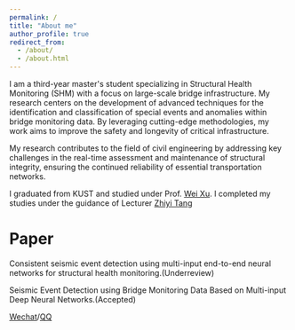 ```yaml
---
permalink: /
title: "About me"
author_profile: true
redirect_from: 
  - /about/
  - /about.html
---
```

I am a third-year master's student specializing in Structural Health Monitoring (SHM) with a focus on large-scale bridge infrastructure. My research centers on the development of advanced techniques for the identification and classification of special events and anomalies within bridge monitoring data. By leveraging cutting-edge methodologies, my work aims to improve the safety and longevity of critical infrastructure. 


My research contributes to the field of civil engineering by addressing key challenges in the real-time assessment and maintenance of structural integrity, ensuring the continued reliability of essential transportation networks.


I graduated from KUST and studied under Prof. [Wei Xu](https://orcid.org/0009-0006-5958-9288). I completed my studies under the guidance of Lecturer [Zhiyi Tang](https://scholar.google.com/citations?user=cgAplYkAAAAJ&hl=zh-CN&oi=sra)



Paper
======
Consistent seismic event detection using multi-input end-to-end neural networks for structural health monitoring.(Underreview)

Seismic Event Detection using Bridge Monitoring Data Based on Multi-input Deep Neural Networks.(Accepted)


[Wechat](https://sm.ms/image/cm1fGYDC29JXMey)/[QQ](https://sm.ms/image/cm1fGYDC29JXMey)
